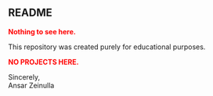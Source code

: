 ## README

**<span style="color: red;">Nothing to see here.</span>**

This repository was created purely for educational purposes.

**<span style="color: red;">NO PROJECTS HERE.</span>**

Sincerely,  
Ansar Zeinulla

